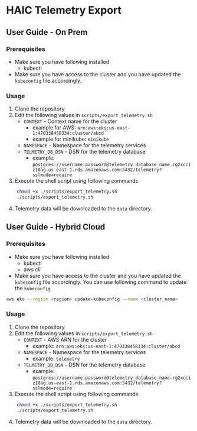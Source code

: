 # HAIC Telemetry Export

## User Guide - On Prem

### Prerequisites

- Make sure you have following installed
    - kubectl
- Make sure you have access to the cluster and you have updated the `kubeconfig` file accordingly.

### Usage

1. Clone the repository
2. Edit the following values in `scripts/export_telemetry.sh`
    - `CONTEXT` - Context name for the cluster 
        - example for AWS: `arn:aws:eks:us-east-1:470338458334:cluster/abcd`
        - example for minikube: `minikube`
    - `NAMESPACE` - Namespace for the telemetry services
    - `TELMETRY_DB_DSN` - DSN for the telemetry database
        - example: `postgres://username:password@telemetry_database_name.rg2xcciz10ag.us-east-1.rds.amazonaws.com:5432/telemetry?sslmode=require`
3. Execute the shell script using following commands
```bash
    chmod +x ./scripts/export_telemetry.sh
    ./scripts/export_telemetry.sh
```
4. Telemetry data will be downloaded to the `data` directory.

## User Guide - Hybrid Cloud

### Prerequisites
- Make sure you have following installed
    - kubectl
    - aws cli
- Make sure you have access to the cluster and you have updated the `kubeconfig` file accordingly. You can use following command to update the `kubeconfig`

```bash
aws eks --region <region> update-kubeconfig --name <cluster_name>
```

### Usage

1. Clone the repository
2. Edit the following values in `scripts/export_telemetry.sh`
    - `CONTEXT` - AWS ARN for the cluster 
        - example: `arn:aws:eks:us-east-1:470338458334:cluster/abcd`
    - `NAMESPACE` - Namespace for the telemetry services
        - example: `telemetry`
    - `TELMETRY_DB_DSN` - DSN for the telemetry database
        - example: `postgres://username:password@telemetry_database_name.rg2xcciz10ag.us-east-1.rds.amazonaws.com:5432/telemetry?sslmode=require`
3. Execute the shell script using following commands
```bash
    chmod +x ./scripts/export_telemetry.sh
    ./scripts/export_telemetry.sh
```
4. Telemetry data will be downloaded to the `data` directory.